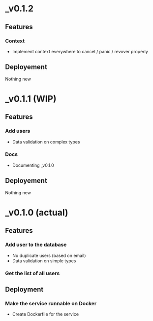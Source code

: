 # \_v0.1.2

## Features

### Context

- Implement context everywhere to cancel / panic / revover properly

## Deployement

Nothing new

# \_v0.1.1 (WIP)

## Features

### Add users

- Data validation on complex types

### Docs

- Documenting \_v0.1.0

## Deployement

Nothing new

# \_v0.1.0 (actual)

## Features

### Add user to the database

- No duplicate users (based on email)
- Data validation on simple types

### Get the list of all users

## Deployment

### Make the service runnable on Docker

- Create Dockerfile for the service
